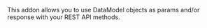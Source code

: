 This addon allows you to use DataModel objects as params and/or response with your REST
API methods.
